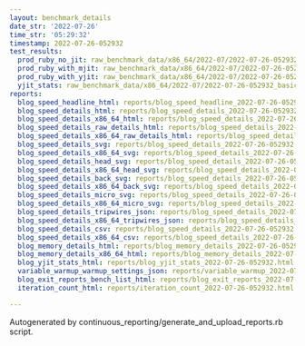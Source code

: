```yaml
---
layout: benchmark_details
date_str: '2022-07-26'
time_str: '05:29:32'
timestamp: 2022-07-26-052932
test_results:
  prod_ruby_no_jit: raw_benchmark_data/x86_64/2022-07/2022-07-26-052932_basic_benchmark_prod_ruby_no_jit.json
  prod_ruby_with_mjit: raw_benchmark_data/x86_64/2022-07/2022-07-26-052932_basic_benchmark_prod_ruby_with_mjit.json
  prod_ruby_with_yjit: raw_benchmark_data/x86_64/2022-07/2022-07-26-052932_basic_benchmark_prod_ruby_with_yjit.json
  yjit_stats: raw_benchmark_data/x86_64/2022-07/2022-07-26-052932_basic_benchmark_yjit_stats.json
reports:
  blog_speed_headline_html: reports/blog_speed_headline_2022-07-26-052932.html
  blog_speed_details_html: reports/blog_speed_details_2022-07-26-052932.html
  blog_speed_details_x86_64_html: reports/blog_speed_details_2022-07-26-052932.x86_64.html
  blog_speed_details_raw_details_html: reports/blog_speed_details_2022-07-26-052932.raw_details.html
  blog_speed_details_x86_64_raw_details_html: reports/blog_speed_details_2022-07-26-052932.x86_64.raw_details.html
  blog_speed_details_svg: reports/blog_speed_details_2022-07-26-052932.svg
  blog_speed_details_x86_64_svg: reports/blog_speed_details_2022-07-26-052932.x86_64.svg
  blog_speed_details_head_svg: reports/blog_speed_details_2022-07-26-052932.head.svg
  blog_speed_details_x86_64_head_svg: reports/blog_speed_details_2022-07-26-052932.x86_64.head.svg
  blog_speed_details_back_svg: reports/blog_speed_details_2022-07-26-052932.back.svg
  blog_speed_details_x86_64_back_svg: reports/blog_speed_details_2022-07-26-052932.x86_64.back.svg
  blog_speed_details_micro_svg: reports/blog_speed_details_2022-07-26-052932.micro.svg
  blog_speed_details_x86_64_micro_svg: reports/blog_speed_details_2022-07-26-052932.x86_64.micro.svg
  blog_speed_details_tripwires_json: reports/blog_speed_details_2022-07-26-052932.tripwires.json
  blog_speed_details_x86_64_tripwires_json: reports/blog_speed_details_2022-07-26-052932.x86_64.tripwires.json
  blog_speed_details_csv: reports/blog_speed_details_2022-07-26-052932.csv
  blog_speed_details_x86_64_csv: reports/blog_speed_details_2022-07-26-052932.x86_64.csv
  blog_memory_details_html: reports/blog_memory_details_2022-07-26-052932.html
  blog_memory_details_x86_64_html: reports/blog_memory_details_2022-07-26-052932.x86_64.html
  blog_yjit_stats_html: reports/blog_yjit_stats_2022-07-26-052932.html
  variable_warmup_warmup_settings_json: reports/variable_warmup_2022-07-26-052932.warmup_settings.json
  blog_exit_reports_bench_list_html: reports/blog_exit_reports_2022-07-26-052932.bench_list.html
  iteration_count_html: reports/iteration_count_2022-07-26-052932.html

---
```

Autogenerated by continuous_reporting/generate_and_upload_reports.rb script.
